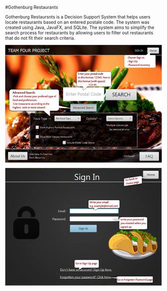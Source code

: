 #Gothenburg Restaurants

Gothenburg Restaursnts is a Decision Support System that helps users locate restaurants based on an entered postale code. The system was created using Java, JavaFX, and SQLite. The system aims to simplify the search process for restaurants by allowing users to filter out restaurants that do not fit their search criteria.

![alt tag](https://github.com/ThomasEmilsson/Gothenburg-Restaurants/blob/master/Executable/Images/Home.png)


![alt tag](https://github.com/ThomasEmilsson/Gothenburg-Restaurants/blob/master/Executable/Images/SignIn.png)
